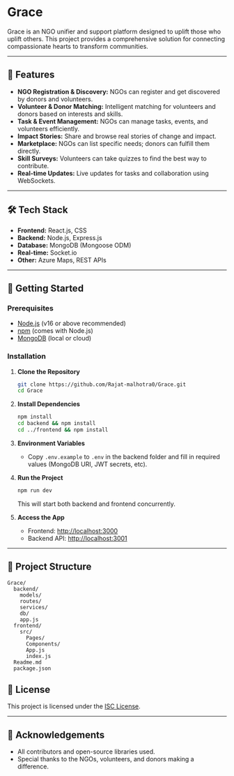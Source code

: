 # Grace

Grace is an NGO unifier and support platform designed to uplift those who uplift others. This project provides a comprehensive solution for connecting compassionate hearts to transform communities.

---

## 🌟 Features

-   **NGO Registration & Discovery:** NGOs can register and get discovered by donors and volunteers.
-   **Volunteer & Donor Matching:** Intelligent matching for volunteers and donors based on interests and skills.
-   **Task & Event Management:** NGOs can manage tasks, events, and volunteers efficiently.
-   **Impact Stories:** Share and browse real stories of change and impact.
-   **Marketplace:** NGOs can list specific needs; donors can fulfill them directly.
-   **Skill Surveys:** Volunteers can take quizzes to find the best way to contribute.
-   **Real-time Updates:** Live updates for tasks and collaboration using WebSockets.

---

## 🛠️ Tech Stack

-   **Frontend:** React.js, CSS
-   **Backend:** Node.js, Express.js
-   **Database:** MongoDB (Mongoose ODM)
-   **Real-time:** Socket.io
-   **Other:** Azure Maps, REST APIs

---

## 🚀 Getting Started

### Prerequisites

-   [Node.js](https://nodejs.org/) (v16 or above recommended)
-   [npm](https://www.npmjs.com/) (comes with Node.js)
-   [MongoDB](https://www.mongodb.com/) (local or cloud)

### Installation

1. **Clone the Repository**

    ```sh
    git clone https://github.com/Rajat-malhotra0/Grace.git
    cd Grace
    ```

2. **Install Dependencies**

    ```sh
    npm install
    cd backend && npm install
    cd ../frontend && npm install
    ```

3. **Environment Variables**

    - Copy `.env.example` to `.env` in the backend folder and fill in required values (MongoDB URI, JWT secrets, etc).

4. **Run the Project**

    ```sh
    npm run dev
    ```

    This will start both backend and frontend concurrently.

5. **Access the App**
    - Frontend: [http://localhost:3000](http://localhost:3000)
    - Backend API: [http://localhost:3001](http://localhost:3001)

---

## 📂 Project Structure

```
Grace/
  backend/
    models/
    routes/
    services/
    db/
    app.js
  frontend/
    src/
      Pages/
      Components/
      App.js
      index.js
  Readme.md
  package.json
```

## 📄 License

This project is licensed under the [ISC License](LICENSE).

---

## 🙏 Acknowledgements

-   All contributors and open-source libraries used.
-   Special thanks to the NGOs, volunteers, and donors making a difference.
